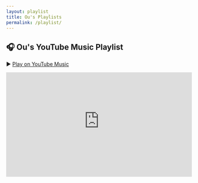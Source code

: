 ```yaml
---
layout: playlist
title: Ou's Playlists
permalink: /playlist/
---
```

<style>
.responsive-iframe {
  position: relative;
  width: 100%;
  height: 0;
  padding-bottom: 56.25%;
  margin-bottom: 2em;
}
.responsive-iframe iframe {
  position: absolute;
  width: 100%;
  height: 100%;
  border: 0;
}
</style>


## 🎧 Ou's YouTube Music Playlist

▶️ [Play on YouTube Music](https://music.youtube.com/playlist?list=LRSRiIDhjRLKPDaYmoMfIe8C2ScfkdFczMJuR)

<div class="responsive-iframe">
  <iframe width="560" height="315" 
    src="https://www.youtube-nocookie.com/embed/videoseries?si=6lYZO3kYwzIFnB-w&amp;list=LRSRiIDhjRLKPDaYmoMfIe8C2ScfkdFczMJuR" 
    title="YouTube video player" frameborder="0" 
    allow="accelerometer; autoplay; clipboard-write; encrypted-media; gyroscope; picture-in-picture; web-share" 
    referrerpolicy="strict-origin-when-cross-origin" allowfullscreen>
  </iframe>
</div>
